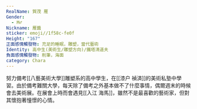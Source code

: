 ```yaml
---
RealName: 賀茂 雁
Gender:
  - M♂
Nickname: 雁醬
sticker: emoji//1f58c-fe0f
Height: "167"
正面感情觸發物: 充足的睡眠，雕塑，當代藝術
Identity: 高中生(美術生/雕塑方向)/鐵塔清道夫
負面感情觸發物: 削筆，海面
category: Chara
---
```

努力備考[[八藝美術大學]]雕塑系的高中學生，在[[漆户 禎済]]的美術私塾中學習。由於備考難關大學，每天除了備考之外基本做不了什麼事情，偶爾週末的時候會去美術展。在展會上時而會遇見[[入江 海馬]]，雖然不是最喜歡的藝術家，但對其懷抱著憧憬的心情。